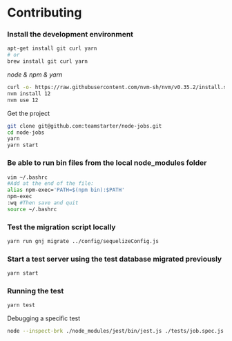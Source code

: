 # Contributing

### Install the development environment

```bash
apt-get install git curl yarn
# or
brew install git curl yarn
```

_node & npm & yarn_

```bash
curl -o- https://raw.githubusercontent.com/nvm-sh/nvm/v0.35.2/install.sh | bash
nvm install 12
nvm use 12
```

Get the project

```bash
git clone git@github.com:teamstarter/node-jobs.git
cd node-jobs
yarn
yarn start
```

### Be able to run bin files from the local node_modules folder

```bash
vim ~/.bashrc
#Add at the end of the file:
alias npm-exec='PATH=$(npm bin):$PATH'
npm-exec
:wq #Then save and quit
source ~/.bashrc
```

### Test the migration script locally

```bash
yarn run gnj migrate ../config/sequelizeConfig.js
```

### Start a test server using the test database migrated previously

```bash
yarn start
```

### Running the test

```bash
yarn test
```

Debugging a specific test

```bash
node --inspect-brk ./node_modules/jest/bin/jest.js ./tests/job.spec.js
```

